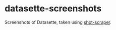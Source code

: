 # datasette-screenshots

Screenshots of Datasette, taken using [shot-scraper](https://github.com/simonw/shot-scraper).
